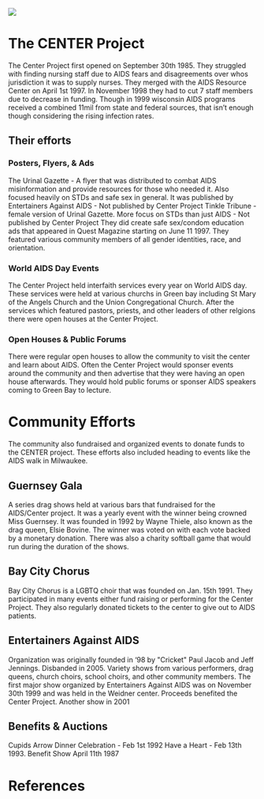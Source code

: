<a href="https://juncture-digital.org"><img src="https://juncture-digital.org/images/ve-button.png"></a>

<param ve-config 
       title="AIDS & The CENTER Project"
       author="Cora Terletzky"
       banner="https://live.staticflickr.com/65535/52553391951_db8a024a45_z.jpg" 
       layout="vertical">
       
# The CENTER Project

The Center Project first opened on September 30th 1985. They struggled with finding nursing staff due to AIDS fears and disagreements over whos jurisdiction it was to supply nurses. They merged with the AIDS Resource Center on April 1st 1997. In November 1998 they had to cut 7 staff members due to decrease in funding. Though in 1999 wisconsin AIDS programs received a combined 11mil from state and federal sources, that isn’t enough though considering the rising infection rates. 

<param ve-image 
       manifest="https://live.staticflickr.com/65535/52561664006_1278b6dbbb.jpg">
<param ve-image 
       manifest="https://live.staticflickr.com/65535/52561210737_8b2e5873dd_w.jpg">
<param ve-image 
       manifest="https://live.staticflickr.com/65535/52561210782_ae2f23aa92_z.jpg">

## Their efforts 
### Posters, Flyers, & Ads
The Urinal Gazette - A flyer that was distributed to combat AIDS misinformation and provide resources for those who needed it. Also focused heavily on STDs and safe sex in general. It was published by Entertainers Against AIDS - Not published by Center Project
Tinkle Tribune - female version of Urinal Gazette. More focus on STDs than just AIDS - Not published by Center Project
They did create safe sex/condom education ads that appeared in Quest Magazine starting on June 11 1997. They featured various community members of all gender identities, race, and orientation. 
<param ve-image 
       manifest="https://live.staticflickr.com/65535/52562205313_ae94eba7aa_w.jpg">
<param ve-image 
       manifest="https://live.staticflickr.com/65535/52562133780_fc63d6a738_b.jpg">

### World AIDS Day Events
The Center Project held interfaith services every year on World AIDS day. These services were held at various churchs in Green bay including St Mary of the Angels Church and the Union Congregational Church. After the services which featured pastors, priests, and other leaders of other relgions there were open houses at the Center Project. 
<param ve-image 
       manifest="https://live.staticflickr.com/65535/52562205558_2bf4c31441.jpg">
<param ve-image 
       manifest="https://live.staticflickr.com/65535/52561210877_112db954cc.jpg">
<param ve-image 
       manifest="https://live.staticflickr.com/65535/52561210887_3bbd8d354c_w.jpg">

### Open Houses & Public Forums
There were regular open houses to allow the community to visit the center and learn about AIDS. Often the Center Project would sponser events around the community and then advertise that they were having an open house afterwards. They would hold public forums or sponser AIDS speakers coming to Green Bay to lecture. 
<param ve-image 
       manifest="https://live.staticflickr.com/65535/52562205398_b43edb7ff8_w.jpg">
<param ve-image
       manifest="https://live.staticflickr.com/65535/52562133935_a67ac8781a_n.jpg">
<param ve-image
       manifest="https://live.staticflickr.com/65535/52562133935_a67ac8781a_n.jpg">
<param ve-image
       manifest="https://live.staticflickr.com/65535/52562133715_edb91779e5_w.jpg">

# Community Efforts

The community also fundraised and organized events to donate funds to the CENTER project. These efforts also included heading to events like the AIDS walk in Milwaukee. 
<param ve-image 
       manifest="https://live.staticflickr.com/65535/52561957184_62870ecff5.jpg">

## Guernsey Gala

A series drag shows held at various bars that fundraised for the AIDS/Center project. It was a yearly event with the winner being crowned Miss Guernsey. It was founded in 1992 by Wayne Thiele, also known as the drag queen, Elsie Bovine. The winner was voted on with each vote backed by a monetary donation. There was also a charity softball game that would run during the duration of the shows. 
<param ve-image 
       manifest="https://live.staticflickr.com/65535/52561210732_5d78aeaca8_k.jpg">
<param ve-image 
       manifest="https://live.staticflickr.com/65535/52561210822_ca8e1f2911_c.jpg">
<param ve-image 
       manifest="https://live.staticflickr.com/65535/52561664296_b83fb4f281.jpg">
<param ve-image 
       manifest="https://live.staticflickr.com/65535/52561957254_c18d26c85a_c.jpg">
<param ve-image 
       manifest="https://live.staticflickr.com/65535/52562205513_34dcce8a9d_c.jpg">
<param ve-image 
       manifest="https://live.staticflickr.com/65535/52561957229_6eb29edfc0_z.jpg">
<param ve-image 
       manifest="https://live.staticflickr.com/65535/52561664266_fab361bcb6_z.jpg">
<param ve-image 
       manifest="https://live.staticflickr.com/65535/52562272633_219a6b8508_c.jpg">
<param ve-image 
       manifest="https://live.staticflickr.com/65535/52561664231_8845f758a0_z.jpg">

## Bay City Chorus

Bay City Chorus is a LGBTQ choir that was founded on Jan. 15th 1991. They participated in many events either fund raising or performing for the Center Project. They also regularly donated tickets to the center to give out to AIDS patients. 
<param ve-image 
       manifest="https://wislgbthistory.com/organiz/arts/bay-city-chorus/bcc-invite-pj.jpg">

## Entertainers Against AIDS

Organization was originally founded in ‘98 by "Cricket" Paul Jacob and Jeff Jennings. Disbanded in 2005.
Variety shows from various performers, drag queens, church choirs, school choirs, and other community members. The first major show organized by Entertainers Against AIDS was on November 30th 1999 and was held in the Weidner center. Proceeds benefited the Center Project. Another show in 2001
<param ve-image 
       manifest="https://live.staticflickr.com/65535/52561664026_b3a0593de0_b.jpg">
<param ve-image 
       manifest="https://live.staticflickr.com/65535/52561664056_41a3223c11_w.jpg">
       
## Benefits & Auctions

Cupids Arrow Dinner Celebration - Feb 1st 1992
Have a Heart - Feb 13th 1993. 
Benefit Show April 11th 1987
<param ve-image 
       manifest="https://live.staticflickr.com/65535/52562205308_7e2afe23fe_w.jpg">

# References

[^1]: [Wikipedia: Girl with a Pearl Earring](https://en.wikipedia.org/wiki/Girl_with_a_Pearl_Earring)

